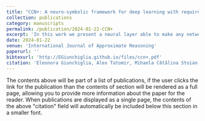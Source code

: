 ```yaml
---
title: "CCN+: A neuro-symbolic framework for deep learning with requirements"
collection: publications
category: manuscripts
permalink: /publication/2024-01-22-CCN+
excerpt: 'In this work we present a neural layer able to make any network compliant by design with constraints expressed in full propositional logic. The paper also presents an adaptation of the standard binary cross-entropy loss that guarantees the correct behaviour of the gradients through the layer.'
date: 2024-01-22
venue: 'International Journal of Approximate Reasoning'
paperurl: ''
bibtexurl: 'http://EGiunchiglia.github.io/files/ccn+.pdf'
citation: 'Eleonora Giunchiglia, Alex Tatomir, Mihaela Cǎtǎlina Stoian, and Thomas Lukasiewicz. CCN+: A neuro-symbolic framework for deep learning with requirements. International Journal of Approximate Reasoning, page 109-124, 2024.'
---
```

The contents above will be part of a list of publications, if the user clicks the link for the publication than the contents of section will be rendered as a full page, allowing you to provide more information about the paper for the reader. When publications are displayed as a single page, the contents of the above "citation" field will automatically be included below this section in a smaller font.
